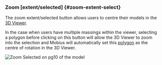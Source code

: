 ### Zoom [extent/selected] {#zoom-extent-select} 

The zoom extent/selected button allows users to centre their models in the [3D Viewer](3D_view.md).

In the case when users have multiple massings within the viewer, selecting a polygon before clicking on this button will allow the 3D Viewer to zoom into the selection and Mobius will automatically set this [polygon](..\chapter_2_geo-info_data_model\Polygon.md) as the centre of rotation in the 3D Viewer.

![Zoom Selected on pg10 of the model](..\assets\chapter_1_assets\Zoom.png)